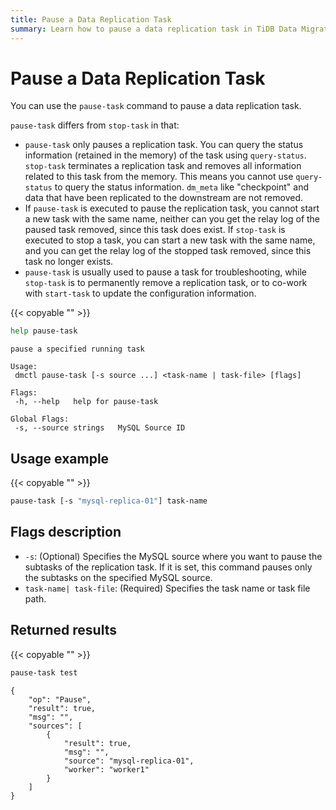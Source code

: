 ```yaml
---
title: Pause a Data Replication Task
summary: Learn how to pause a data replication task in TiDB Data Migration.
---
```


# Pause a Data Replication Task

You can use the `pause-task` command to pause a data replication task.

`pause-task` differs from `stop-task` in that:

- `pause-task` only pauses a replication task. You can query the status information (retained in the memory) of the task using `query-status`. `stop-task` terminates a replication task and removes all information related to this task from the memory. This means you cannot use `query-status` to query the status information. `dm_meta` like "checkpoint" and data that have been replicated to the downstream are not removed.
- If `pause-task` is executed to pause the replication task, you cannot start a new task with the same name, neither can you get the relay log of the paused task removed, since this task does exist. If `stop-task` is executed to stop a task, you can start a new task with the same name, and you can get the relay log of the stopped task removed, since this task no longer exists.
- `pause-task` is usually used to pause a task for troubleshooting, while `stop-task` is to permanently remove a replication task, or to co-work with `start-task` to update the configuration information.

{{< copyable "" >}}

```bash
help pause-task
```

```
pause a specified running task

Usage:
 dmctl pause-task [-s source ...] <task-name | task-file> [flags]

Flags:
 -h, --help   help for pause-task

Global Flags:
 -s, --source strings   MySQL Source ID
```

## Usage example

{{< copyable "" >}}

```bash
pause-task [-s "mysql-replica-01"] task-name
```

## Flags description

- `-s`: (Optional) Specifies the MySQL source where you want to pause the subtasks of the replication task. If it is set, this command pauses only the subtasks on the specified MySQL source.
- `task-name| task-file`: (Required) Specifies the task name or task file path.

## Returned results

{{< copyable "" >}}

```bash
pause-task test
```

```
{
    "op": "Pause",
    "result": true,
    "msg": "",
    "sources": [
        {
            "result": true,
            "msg": "",
            "source": "mysql-replica-01",
            "worker": "worker1"
        }
    ]
}
```